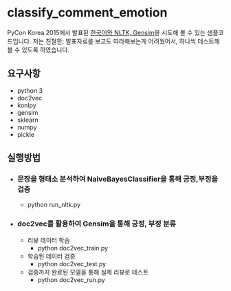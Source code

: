 # classify_comment_emotion
PyCon Korea 2015에서 발표된 [한국어와 NLTK, Gensim](https://www.lucypark.kr/slides/2015-pyconkr/#1)을 시도해 볼 수 있는 샘플코드입니다. 저는 친철한; 발표자료를 보고도 따라해보는게 어려웠어서, 하나씩 테스트해 볼 수 있도록 하였습니다.

## 요구사항
- python 3
- doc2vec
- konlpy
- gensim
- sklearn
- numpy
- pickle

## 실행방법
- ### 문장을 형태소 분석하여 NaiveBayesClassifier을 통해 긍정,부정을 검증
  - python run_nltk.py

- ### doc2vec를 활용하여 Gensim을 통해 긍정, 부정 분류
  - 리뷰 데이터 학습
    - python doc2vec_train.py
  - 학습된 데이터 검증
    - python doc2vec_test.py
  - 검증까지 완료된 모델을 통해 실제 리뷰로 테스트
    - python doc2vec_run.py    
